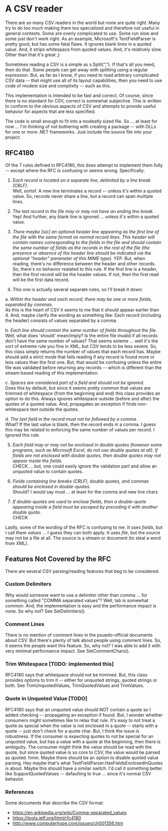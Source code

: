 # A CSV reader

There are so many CSV readers in the world but none are quite right. Many try to do too much making them too specialized and therefore not useful in general contexts.  Some are overly complicated to use.  Some run slow and some just don't work right. As an example, Microsoft's TextFieldParser is pretty good, but has some fatal flaws.  It ignores blank lines in a quoted value.  And, it strips whitespace from quoted values.  And, it's relatively slow.  Other than that it's great ;)

Sometimes reading a CSV is a simple as s.Split(",").  If that's all you need, then do that. Some people can get away with splitting using a regular expression.  But, as far as I know, if you need to read arbitrary complicated CSV data -- that might use all of its layout capabilities, then you need to use code of modest size and complixity -- such as this.

This implementation is intended to be fast and correct.  Of course, since there is no standard for CSV, correct is somewhat subjective. This is written to conform to the obvious aspects of CSV and attempts to provide useful behavior for aspects that are less specified.

The code is small enough to fit into a modestly sized file.  So ... at least for now ... I'm thinking of not bothering with creating a package -- with DLLs for one or more .NET frameworks. Just include the source file into your project.

## RFC4180

Of the 7 rules defined in RFC4180, this does attempt to implement them fully -- except where the RFC is confusing or seems wrong.  Specifically:

 1. *Each record is located on a separate line, delimited by a line break (CRLF).*  
 Well, sortof. A new line terminates a record -- unless it's within a quoted value. So, records never share a line, but a record can span multiple lines.

 2. *The last record in the file may or may not have an ending line break.*  
 Yep!  And further, any blank line is ignored ... unless it's within a quoted value.

 3. *There maybe [sic] an optional header line appearing as the first line of the file with the same format as normal record lines.  This header will contain names corresponding to the fields in the file and should contain the same number of fields as the records in the rest of the file (the presence or absence of the header line should be indicated via the optional "header" parameter of this MIME type).*
YEP.  But, when reading, there's no difference between the header and other records. So, there's no behavior realated to this rule.  If the first line is a header, then the first record will be the header values. If not, then the first read will be the first data record.

 4. This one is actually several separate rules, so I'll break it down:

 a. *Within the header and each record, there may be one or more fields, separated by commas.*  
As this is the heart of CSV it seems to me that it should appear earlier than 4.  And, maybe clarify the wording as something like: Each record (including the header) consists of values separated by a comma.

 b. *Each line should contain the same number of fields throughout the file.*
Well, what does 'should' mean/imply? Is the entire file invalid if all records don't have the same number of values?  That seems exteme ... well it's the sort of extreme rule you fine in XML, but CSV tends to be less severe.  So, this class simply returns the number of values that each record has.  Maybe should add a strict mode that fails reading if any record is found more or less values than the first one.  But, that would be confusing unless the entire file was validated before returning any records -- which is different than the stream based reading of this implementation.

 c. *Spaces are considered part of a field and should not be ignored.*  
Does this by default, but since it seems pretty common that values are trimmed of whitespace (from the beginning and end) this class provides an option to do this.  Always ignores whitespace outside (before and after) the quotes of a quoted value.  And, propagates an exception if finds non-whitespace text outside the quotes.

 d. *The last field in the record must not be followed by a comma.*   
What?  If the last value is blank, then the record ends in a comma.  I guess this may be related to enforcing the same number of values per record.  I ignored this rule.

 5. *Each field may or may not be enclosed in double quotes (however some programs, such as Microsoft Excel, do not use double quotes at all).  If fields are not enclosed with double quotes, then double quotes may not appear inside the fields.*  
CHECK ... but, one could easily ignore the validation part and allow an unquoted value to contain quotes.

 6. *Fields containing line breaks (CRLF), double quotes, and commas should be enclosed in double-quotes.*  
Should?  I would say must ... at least for the comma and new line chars.

 7. *If double-quotes are used to enclose fields, then a double-quote appearing inside a field must be escaped by preceding it with another double quote.*  
CHECK

Lastly, some of the wording of the RFC is confusing to me.  It uses *fields*, but I call 
them *values* ... I guess they can both apply.  It uses *file*, but the source may 
not be a file at all.  The source is a stream or document (to steal a word from XML).

## Features Not Covered by the RFC

There are several CSV parsing/reading features that beg to be considered:

### Custom Delimiters
Why would someone want to use a delimiter other than comma ... for something called "COMMA
separated values"?  Well, tab is somewhat common.  And, the implementation is easy and the 
performance impact is none.  So why not?  See SetDelimiters().

### Comment Lines
There is no mention of comment lines in the psuedo-official documents about CSV. But there's
plenty of talk about people using comment lines.  So, it seems the people want this feature.
So, why not?  I was able to add it with very minimal performance impact.  See 
SetCommentChars().

### Trim Whitespace [TODO: implemented this]
RFC4180 says that whitespace should not be trimmed.  But, this class provides options to trim it -- either for unquoted strings, quoted strings or both.  See TrimUnquotedValues, TrimQuotedValues and TrimValues.

### Quote in Unquoted Value [TODO]
RFC4180 says that an unquoted value should NOT contain a quote so I added checking -- 
propagating an exception if found.  But, I wonder whether consumers might sometimes like to
relax that rule.  It's easy to not treat a quote as special when the value is not 
enclosed in a quote -- starts with a quote -- just don't check for a quote char.  But, I 
think the issue is robustness.  If the consumer is expecting quotes to not be special for 
an unquoted value, but has a value with a quote at the beginning, then there is ambiguity.
The consumer might think the value should be read with the quote, but since quoted value 
is so core to CSV, the value would be parsed as quoted.  hmm.  Maybe there should be an 
option to disable quoted value parsing.  Hey maybe that's what 
TextFieldParser.HasFieldsEnclosedInQuotes is about.  Maybe this should have a similar 
switch.  I'd call it something better like SupportQuotedValues -- defaulting to true ... 
since it's normal CSV behavior.

### References
Some documents that describe the CSV format:
 - https://en.wikipedia.org/wiki/Comma-separated_values
 - https://tools.ietf.org/html/rfc4180
 - http://www.computerhope.com/issues/ch001356.htm

